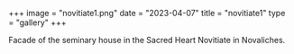 +++
image = "novitiate1.png"
date = "2023-04-07"
title = "novitiate1"
type = "gallery"
+++

Facade of the seminary house in the Sacred Heart Novitiate in Novaliches.